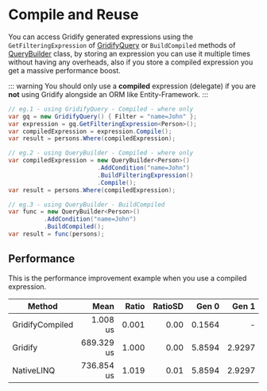 # Compile and Reuse

You can access Gridify generated expressions using the `GetFilteringExpression` of [GridifyQuery](./gridifyQuery.md)
or `BuildCompiled` methods of [QueryBuilder](./queryBuilder.md) class,
by storing an expression you can use it multiple times without having any overheads,
also if you store a compiled expression you get a massive performance boost.

::: warning
You should only use a **compiled** expression (delegate) if you are **not** using Gridify alongside an ORM like
Entity-Framework.
:::

``` csharp
// eg.1 - using GridifyQuery - Compiled - where only
var gq = new GridifyQuery() { Filter = "name=John" };
var expression = gq.GetFilteringExpression<Person>();
var compiledExpression = expression.Compile();
var result = persons.Where(compiledExpression);
```

``` csharp
// eg.2 - using QueryBuilder - Compiled - where only
var compiledExpression = new QueryBuilder<Person>()
                         .AddCondition("name=John")
                         .BuildFilteringExpression()
                         .Compile();
var result = persons.Where(compiledExpression);
```

``` csharp
// eg.3 - using QueryBuilder - BuildCompiled
var func = new QueryBuilder<Person>()
          .AddCondition("name=John")
          .BuildCompiled();
var result = func(persons);

```

## Performance

This is the performance improvement example when you use a compiled expression.

| Method          |       Mean | Ratio | RatioSD |  Gen 0 |  Gen 1 | Allocated |
|-----------------|-----------:|------:|--------:|-------:|-------:|----------:|
| GridifyCompiled |   1.008 us | 0.001 |    0.00 | 0.1564 |      - |     984 B |
| Gridify         | 689.329 us | 1.000 |    0.00 | 5.8594 | 2.9297 |  39,924 B |
| NativeLINQ      | 736.854 us | 1.019 |    0.01 | 5.8594 | 2.9297 |  37,392 B |
